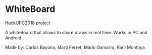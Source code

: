 # WhiteBoard
HackUPC2018 project

A whiteBoard that allows to share draws in real time. Works in PC and Android.

Made by: Carlos Bayona, Martí Ferret, Mario Gamarro, Raül Montoya
